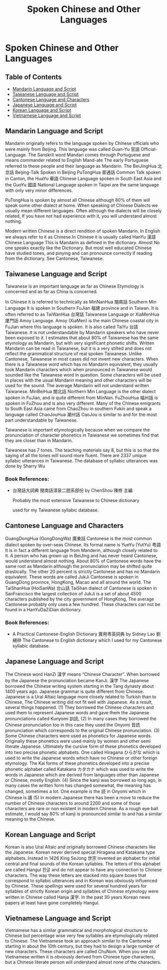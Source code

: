 ﻿---
layout: post
title: Spoken Chinese and Other Languages
---

# Spoken Chinese and Other Languages

## Table of Contents

- [Mandarin Language and Script](#mandarin-language-and-script)
- [Taiwanese Language and Script](#taiwanese-language-and-script)
- [Cantonese Language and Characters](#cantonese-language-and-characters)
- [Japanese Language and Script](#japanese-language-and-script)
- [Korean Language and Script](#korean-language-and-script)
- [Vietnamese Language and Script](#vietnamese-language-and-script)

## Mandarin Language and Script

Mandarin originally refers to the language spoken by Chinese officials who were mainly from Beijing. This language was called Guan-Yu 官語 Official-Language. The Sanskrit word Mandari comes through Portuguese and means commander related to English Mand-ate The early Portuguese referred to these people and their language as Mandarin. The BeiJingHua 北京話 Beijing-Talk Spoken in Beijing PuTongHua 普通話 Common Talk spoken in Canton, the HuaYu 華語 Chinese Language spoken in South East Asia and the GuoYu 國語 National Language spoken in Taipei are the same language with only very minor differences.

PuTongHua is spoken by almost all Chinese although 80% of them will speak some other dialect at home. When speaking of Chinese Dialects we usually mean different languages. Often although the dialects will be closely related, If you have not had experience with it, you will understand almost nothing.

Modern written Chinese is a direct rendition of spoken Mandarin. In English we always refer to it as Chinese.In Chinese it is usually called HanYu 漢語 Chinese Language This is Mandarin as defined in the dictionary. Almost No one speaks exactly like the Dictionary. But most well educated Chinese have studied tones, and pinying and can pronounce correctly if reading from the dictionary. See Cantonese, Taiwanese.

## Taiwanese Language and Script

Taiwanese is an important language as far as Chinese Etymology is concerned and as far as China is concerned.

In Chinese it is referred to technically as MinNanHua 閩南話 Southern Min Language It is spoken in Southern FuJian 福建 province and in Taiwan. It is often referred to as TaiWanHua 台灣話 Taiwanese Language or XiaMenHua 厦門話 Amoy Language. Amoy (XiaMen) is the main Chinese coastal city in FuJian where this language is spoken. It is also called TaiYu 台語 Taiwanese. It is not understandable by Mandarin speakers who have never been exposed to it. I estimates that about 80% of Taiwanese has the same etymology as Mandarin, but with very significant phonetic shifts. Written Mandarin can be read in Taiwanese, but it is a very stilted and does not reflect the grammatical structure of real spoken Taiwanese. Unlike Cantonese, Taiwanese in most cases did not invent new characters. When there is a Taiwanese word which has no Mandarin equivalent, they usually took Mandarin characters which when pronounced in Taiwanese would sounded like the Taiwanese word in question. Some characters will be used in places with the usual Mandarin meaning and other characters will be used for the sound. The average Mandarin will not understand written Taiwanese. MinBeiHua 閩北話 Northern Min Language is the other dialect spoken in FuJian, and is quite different from MinNan. FuZhouHua 福州話 is spoken in FuZhou and is also very different. Many of the Chinese emigrants to South East Asia came from ChaoZhou in southern Fukin and speak a language called ChaoJouHua 潮州話 CaoJou is similar to and for the most part understandable by Taiwanese.

Taiwanese is important etymologically because when we compare the pronunciation of character phonetics in Taiwanese we sometimes find that they are closer than in Mandarin.

Taiwanese has 7 tones. The teaching materials say 8, but this is so that the saying of all the tones will sound more fluent. There are 2337 unique syllabic utterances in Taiwanese. The database of syllabic utterances was done by Sharry Wu

### Book References:

- 台灣話大詞典 閩南話漳泉二腔系部份 by ChenShou 陳修 主編

  Probably the most extensive Taiwanese to Chinese dictionary

  used for my Taiwanese syllabic database.

## Cantonese Language and Characters

GuangDongHua (GongDongWa) 廣東話 Cantonese is the most common dialect spoken by over-seas Chinese. Its formal name is YueYu (YutYu) 粤語 It is in fact a different language from Manderin, although closely related to it. A person who has grown up in BeiJing and has never heard Cantonese, would understand almost nothing. About 80% of Cantonese words have the same root as Mandarin although the pronunciation may be shifted quite drastically. The other 20 percent is strictly Cantonese and has no Mandarin equivalent. These words are called JukJi Cantonese is spoken in GuangDong province, HongKong, Macao and all around the world. The TaiShanHua (HoiSanWa) 台山話 TaiShan dialect of Cantonese is spoken in SanFrancisco the largest collection of JukJi is a set of about 4500 characters published by the city government of HongKong, The average Cantonese probably only uses a few hundred. These characters can not be found in a HanYuDaZiDian dictionary.

### Book References:

- A Practical Cantonese-English Dictionary 實用粤英詞典 by Sidney Lao 劉緆祥
  The Cantonese to English dictionary which I used for my Cantonese syllabic database.

## Japanese Language and Script

The Chinese word HanZi 漢字 means “Chinese Character”. When borrowed by the Japanese the pronunciation became KanJi. 漢字 The Japanese borrowed the Chinese writing system starting in the Tang dynasty about 1400 years ago. Japanese grammar is quite different from Chinese. Japanese is a Ural Altaic language more closely related to Turkish than to Chinese, The Chinese writing did not fit well with Japanese. As a result, several things happened. (1) They borrowed the Chinese characters and used them to represent Japanese words and gave them the Japanese pronunciations called Kunyomi 訓読, (2) In many cases they borrowed the Chinese pronunciation too in this case they used the Onyomi 音読 pronunciation which corresponds to the original Chinese pronunciation. (3) Some Chinese characters were used as phonetics for Japanese words. Originally these phonetics were used mainly by women and other semi literate Japanese. Ultimately the cursive form of these phonetics developed into two precise phonetic alphabets. One called Hiragana ひらがな which is used to write the Japanese words which have no Chinese or other foreign etymology. The Kai forms of these phonetics developed into a precise phonetic alphabet called Katakana カタカナ which was used to write the words in Japanese which are derived from languages other than Japanese or Chinese, mostly English. (4) Since the kanji was borrowed so long ago, in many cases the written form has changed somewhat, the meaning has changed, sometimes a lot. One example is the 読 in Onyomi which in Chinese is 讀 (5) In modern Japanese there has been a move to reduce the number of Chinese characters to around 2200 and some of those characters are rare or non existent in modern Chinese. As a rough eye ball estimate, I would say 80% of kanji is pronounced similar to and has a similar meaning to the Chinese.

## Korean Language and Script

Korean is also Ural Altaic and originally borrowed Chinese characters like the Japanese. Korean never derived special Hiragana and Katakana type alphabets. Instead in 1426 King SeJong 世宗 invented an alphabet for initial central and final sounds of the Korean syllables. The letters of this alphabet are called Hangul 한글 and do not appear to have any connection to Chinese characters. The way these letters are stacked into square boxes that correspond to syllabic utterances and in Korean was obviously influenced by Chinese. These spellings were used for several hundred years for syllables of strictly Korean origin and syllables of Chinese etymology were written in Chinese called Hanja 漢字. In the past 30 years Korean news papers at least have gone completely Hangul.

## Vietnamese Language and Script

Vietnamese has a similar grammatical and morphological structure to Chinese but percentage wise very few syllables are etymologically related to Chinese. The Vietnamese took an approach similar to the Cantonese starting in about the 10th century, but they had to design a large number of new characters. These characters are called ChuNom. When you see old Vietnamese written it is obviously derived from Chinese type characters, but a Chinese literate person will understand almost none of the characters.